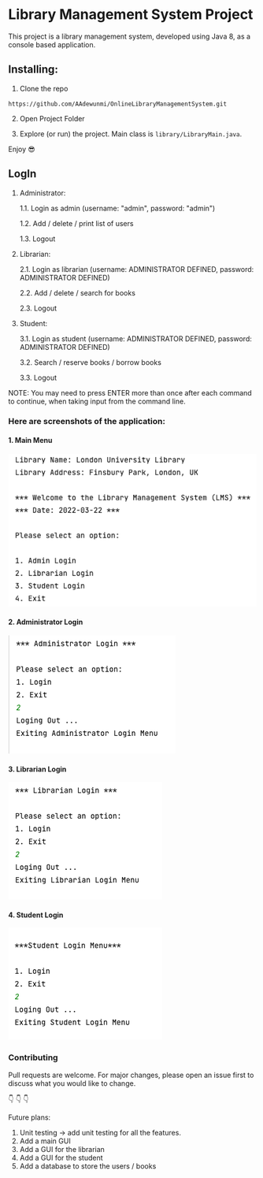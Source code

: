# Library Management System Project

This project is a library management system, developed using Java 8,
as a console based application.

## Installing:

1. Clone the repo

```
https://github.com/AAdewunmi/OnlineLibraryManagementSystem.git
```

2. Open Project Folder


3. Explore (or run) the project. Main class is `library/LibraryMain.java`.

Enjoy 😎

## LogIn

1. Administrator:

    1.1. Login as admin (username: "admin", password: "admin")
    
    1.2. Add / delete / print list of users

    1.3. Logout
    
2. Librarian:

    2.1. Login as librarian (username: ADMINISTRATOR DEFINED, password: ADMINISTRATOR DEFINED)

    2.2. Add / delete / search for books
   
    2.3. Logout
    
3. Student:

    3.1. Login as student (username: ADMINISTRATOR DEFINED, password: ADMINISTRATOR DEFINED)
    
    3.2. Search / reserve books / borrow books
    
    3.3. Logout

NOTE: You may need to press ENTER more than once after each command to continue,
when taking input from the command line. 

### Here are screenshots of the application:
#### 1. Main Menu 

![Image description](src/com/librarymanagementsystem/screenshots/Main_Screenshot.png)


#### 2. Administrator Login

![Image description](src/com/librarymanagementsystem/screenshots/Admin_Screenshot.png)


#### 3. Librarian Login

![Image description](src/com/librarymanagementsystem/screenshots/Librarian_Screenshot.png)


#### 4. Student Login

![Image description](src/com/librarymanagementsystem/screenshots/Student_Screenshot.png)


### Contributing
Pull requests are welcome. For major changes, please open an issue first to discuss what you would like to change.

👇 👇 👇

Future plans:

1. Unit testing -> add unit testing for all the features.
2. Add a main GUI
3. Add a GUI for the librarian
4. Add a GUI for the student
5. Add a database to store the users / books
